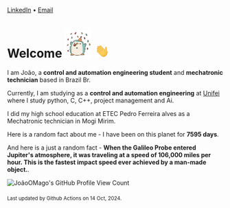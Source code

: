 [LinkedIn](https://www.linkedin.com/in/joão-pedro-gozzoli-b95641301/) &bull;
[Email](joaopedrogozzoli@gmail.com)

# Welcome <img src="happy.gif" height="64px" /> <img src="wave.gif" height="32px" />

I am João, a  **control and automation engineering student** and **mechatronic technician** based in Brazil Br.

Currently, I am studying as a **control and automation engineering** at [Unifei](https://unifei.edu.br) where I study python, C, C++, project management and Ai.

I did my high school education at ETEC Pedro Ferreira alves as a Mechatronic technician in Mogi Mirim.

Here is a random fact about me - I have been on this planet for **7595 days**.

And here is a just a random fact -  **When the Galileo Probe entered Jupiter's atmosphere, it was traveling at a speed of 106,000 miles per hour. This is the fastest impact speed ever achieved by a man-made object.**.

![JoãoOMago's GitHub Profile View Count](https://komarev.com/ghpvc/?username=JoaoOMago)

<sub>Last updated by Github Actions on 14 Oct, 2024.</sub>
